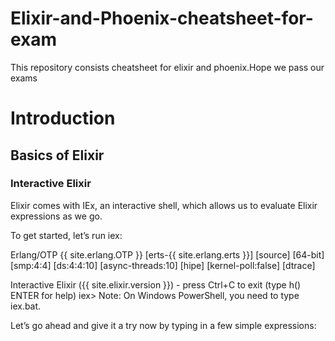 # Elixir-and-Phoenix-cheatsheet-for-exam
This repository consists cheatsheet for elixir and phoenix.Hope we pass our exams

# Introduction

## Basics of Elixir

### Interactive Elixir
Elixir comes with IEx, an interactive shell, which allows us to evaluate Elixir expressions as we go.

To get started, let’s run iex:

Erlang/OTP {{ site.erlang.OTP }} [erts-{{ site.erlang.erts }}] [source] [64-bit] [smp:4:4] [ds:4:4:10] [async-threads:10] [hipe] [kernel-poll:false] [dtrace]


Interactive Elixir ({{ site.elixir.version }}) - press Ctrl+C to exit (type h() ENTER for help)
iex>
Note: On Windows PowerShell, you need to type iex.bat.

Let’s go ahead and give it a try now by typing in a few simple expressions:
